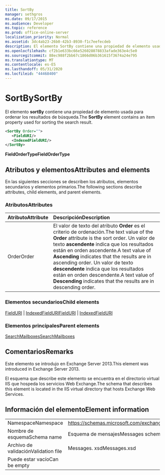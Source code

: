 ```yaml
---
title: SortBy
manager: sethgros
ms.date: 09/17/2015
ms.audience: Developer
ms.topic: reference
ms.prod: office-online-server
localization_priority: Normal
ms.assetid: 3dc4ab23-26b0-42b3-8930-f1c7eefecdeb
description: El elemento SortBy contiene una propiedad de elemento usada para ordenar los resultados de búsqueda.
ms.openlocfilehash: cf2b1e633bc66e526028078833afade363e4c5e0
ms.sourcegitcommit: 88ec988f2bb67c1866d06b361615f3674a24e795
ms.translationtype: MT
ms.contentlocale: es-ES
ms.lasthandoff: 05/31/2020
ms.locfileid: "44468400"
---
```

# <a name="sortby"></a><span data-ttu-id="3b074-103">SortBy</span><span class="sxs-lookup"><span data-stu-id="3b074-103">SortBy</span></span>

<span data-ttu-id="3b074-104">El elemento **sortBy** contiene una propiedad de elemento usada para ordenar los resultados de búsqueda.</span><span class="sxs-lookup"><span data-stu-id="3b074-104">The **SortBy** element contains an item property used for sorting the search result.</span></span> 
  
```XML
<SortBy Order="">
   <FieldURI/>
   <IndexedFieldURI/>
</SortBy>
```

 <span data-ttu-id="3b074-105">**FieldOrderType**</span><span class="sxs-lookup"><span data-stu-id="3b074-105">**FieldOrderType**</span></span>
## <a name="attributes-and-elements"></a><span data-ttu-id="3b074-106">Atributos y elementos</span><span class="sxs-lookup"><span data-stu-id="3b074-106">Attributes and elements</span></span>

<span data-ttu-id="3b074-107">En las siguientes secciones se describen los atributos, elementos secundarios y elementos primarios.</span><span class="sxs-lookup"><span data-stu-id="3b074-107">The following sections describe attributes, child elements, and parent elements.</span></span>
  
### <a name="attributes"></a><span data-ttu-id="3b074-108">Atributos</span><span class="sxs-lookup"><span data-stu-id="3b074-108">Attributes</span></span>

|<span data-ttu-id="3b074-109">**Atributo**</span><span class="sxs-lookup"><span data-stu-id="3b074-109">**Attribute**</span></span>|<span data-ttu-id="3b074-110">**Descripción**</span><span class="sxs-lookup"><span data-stu-id="3b074-110">**Description**</span></span>|
|:-----|:-----|
|<span data-ttu-id="3b074-111">Order</span><span class="sxs-lookup"><span data-stu-id="3b074-111">Order</span></span>  <br/> |<span data-ttu-id="3b074-112">El valor de texto del atributo **Order** es el criterio de ordenación.</span><span class="sxs-lookup"><span data-stu-id="3b074-112">The text value of the **Order** attribute is the sort order.</span></span> <span data-ttu-id="3b074-113">Un valor de texto **ascendente** indica que los resultados están en orden ascendente.</span><span class="sxs-lookup"><span data-stu-id="3b074-113">A text value of **Ascending** indicates that the results are in ascending order.</span></span> <span data-ttu-id="3b074-114">Un valor de texto **descendente** indica que los resultados están en orden descendente.</span><span class="sxs-lookup"><span data-stu-id="3b074-114">A text value of **Descending** indicates that the results are in descending order.</span></span>  <br/> |
   
### <a name="child-elements"></a><span data-ttu-id="3b074-115">Elementos secundarios</span><span class="sxs-lookup"><span data-stu-id="3b074-115">Child elements</span></span>

<span data-ttu-id="3b074-116">[FieldURI](fielduri.md)  |  [IndexedFieldURI](indexedfielduri.md)</span><span class="sxs-lookup"><span data-stu-id="3b074-116">[FieldURI](fielduri.md) | [IndexedFieldURI](indexedfielduri.md)</span></span>
  
### <a name="parent-elements"></a><span data-ttu-id="3b074-117">Elementos principales</span><span class="sxs-lookup"><span data-stu-id="3b074-117">Parent elements</span></span>

[<span data-ttu-id="3b074-118">SearchMailboxes</span><span class="sxs-lookup"><span data-stu-id="3b074-118">SearchMailboxes</span></span>](searchmailboxes.md)
  
## <a name="remarks"></a><span data-ttu-id="3b074-119">Comentarios</span><span class="sxs-lookup"><span data-stu-id="3b074-119">Remarks</span></span>

<span data-ttu-id="3b074-120">Este elemento se introdujo en Exchange Server 2013.</span><span class="sxs-lookup"><span data-stu-id="3b074-120">This element was introduced in Exchange Server 2013.</span></span>
  
<span data-ttu-id="3b074-121">El esquema que describe este elemento se encuentra en el directorio virtual IIS que hospeda los servicios Web Exchange.</span><span class="sxs-lookup"><span data-stu-id="3b074-121">The schema that describes this element is located in the IIS virtual directory that hosts Exchange Web Services.</span></span>
  
## <a name="element-information"></a><span data-ttu-id="3b074-122">Información del elemento</span><span class="sxs-lookup"><span data-stu-id="3b074-122">Element information</span></span>

|||
|:-----|:-----|
|<span data-ttu-id="3b074-123">Namespace</span><span class="sxs-lookup"><span data-stu-id="3b074-123">Namespace</span></span>  <br/> |https://schemas.microsoft.com/exchange/services/2006/messages  <br/> |
|<span data-ttu-id="3b074-124">Nombre de esquema</span><span class="sxs-lookup"><span data-stu-id="3b074-124">Schema name</span></span>  <br/> |<span data-ttu-id="3b074-125">Esquema de mensajes</span><span class="sxs-lookup"><span data-stu-id="3b074-125">Messages schema</span></span>  <br/> |
|<span data-ttu-id="3b074-126">Archivo de validación</span><span class="sxs-lookup"><span data-stu-id="3b074-126">Validation file</span></span>  <br/> |<span data-ttu-id="3b074-127">Messages. xsd</span><span class="sxs-lookup"><span data-stu-id="3b074-127">Messages.xsd</span></span>  <br/> |
|<span data-ttu-id="3b074-128">Puede estar vacío</span><span class="sxs-lookup"><span data-stu-id="3b074-128">Can be empty</span></span>  <br/> ||
   

